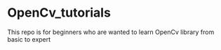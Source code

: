 # OpenCv_tutorials
This repo is for beginners who are wanted to learn OpenCv library from basic to expert
